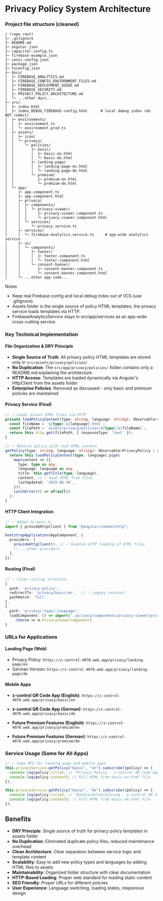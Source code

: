 # Privacy Policy System Architecture

### Project file structure (cleaned)

```
/ (repo root)
├─ .gitignore
├─ README.md
├─ angular.json
├─ capacitor.config.ts
├─ firebase-example.json
├─ ionic.config.json
├─ package.json
├─ tsconfig.json
├─ docs/
│  ├─ FIREBASE_ANALYTICS.md
│  ├─ FIREBASE_CONFIG_ENVIRONMENT_FILES.md
│  ├─ FIREBASE_DEPLOYMENT_GUIDE.md
│  ├─ FIREBASE_SECURITY.md
│  ├─ PRIVACY_POLICY_ARCHITECTURE.md
│  └─ ...other docs...
├─ src/
│  ├─ index.html
│  ├─ index_DEBUG_FIREBASE-config.html      # local debug index (do NOT commit)
│  ├─ environments/
│  │  ├─ environment.ts
│  │  └─ environment.prod.ts
│  ├─ assets/
│  │  ├─ icon/
│  │  └─ privacy/
│  │     └─ policies/
│  │        ├─ basic/
│  │        │  ├─ basic-en.html
│  │        │  └─ basic-de.html
│  │        ├─ landing-page/
│  │        │  ├─ landing-page-en.html
│  │        │  └─ landing-page-de.html
│  │        └─ premium/
│  │           ├─ premium-en.html
│  │           └─ premium-de.html
│  └─ app/
│     ├─ app.component.ts
│     ├─ app.component.html
│     ├─ privacy/
│     │  ├─ components/
│     │  │  └─ privacy-viewer/
│     │  │     ├─ privacy-viewer.component.ts
│     │  │     └─ privacy-viewer.component.html
│     │  └─ services/
│     │     └─ privacy.service.ts
│     ├─ services/
│     │  └─ firebase-analytics.service.ts     # app-wide analytics service
│     ├─ ui/
│     │  └─ components/
│     │     ├─ footer/
│     │     │  ├─ footer.component.ts
│     │     │  └─ footer.component.html
│     │     └─ consent-banner/
│     │        ├─ consent-banner.component.ts
│     │        └─ consent-banner.component.html
│     └─ ...other app code...
```

Notes
- Keep real Firebase config and local debug index out of VCS (use .gitignore).
- Assets folder is the single source of policy HTML templates; the privacy service loads templates via HTTP.
- FirebaseAnalyticsService stays in src/app/services as an app-wide cross-cutting service.

### **Key Technical Implementation**

#### **File Organization & DRY Principle**

- **Single Source of Truth**: All privacy policy HTML templates are stored only in `src/assets/privacy/policies/`
- **No Duplication**: The `src/app/privacy/policies/` folder contains only a README.md explaining the architecture
- **HTTP Access**: Templates are loaded dynamically via Angular's HttpClient from the assets folder
- **Enterprise Policies**: Removed as discussed - only basic and premium policies are maintained

#### **Privacy Service (Final)**

```typescript
// ✅ Loads actual HTML files via HTTP
private loadPolicyContent(type: string, language: string): Observable<string> {
  const fileName = `${type}-${language}.html`;
  const filePath = `assets/privacy/policies/${type}/${fileName}`;
  return this.http.get(filePath, { responseType: 'text' });
}

// ✅ Returns policy with real HTML content
getPolicy(type: string, language: string): Observable<PrivacyPolicy | null> {
  return this.loadPolicyContent(type, language).pipe(
    map(content => ({
      type: type as any,
      language: language as any,
      title: this.getTitle(type, language),
      content, // ✅ Real HTML from files
      lastUpdated: '2025-06-30',
    })),
    catchError(() => of(null))
  );
}
```

#### **HTTP Client Integration**

```typescript
// ✅ Added to main.ts
import { provideHttpClient } from "@angular/common/http";

bootstrapApplication(AppComponent, {
  providers: [
    provideHttpClient(), // ✅ Enables HTTP loading of HTML files
    // ...other providers
  ],
});
```

#### **Routing (Final)**

```typescript
// ✅ Clean routing structure
{
  path: 'privacy-policy',
  redirectTo: 'privacy/basic/en',  // ✅ Legacy redirect
  pathMatch: 'full'
},
{
  path: 'privacy/:type/:language',
  loadComponent: () => import('./privacy/components/privacy-viewer/privacy-viewer.component')
    .then(m => m.PrivacyViewerComponent)
}
```

### **URLs for Applications**

#### **Landing Page (Web)**

- Privacy Policy: `https://z-control-4070.web.app/privacy/landing-page/en`
- German Version: `https://z-control-4070.web.app/privacy/landing-page/de`

#### **Mobile Apps**

- **z-control QR Code App (English)**: `https://z-control-4070.web.app/privacy/basic/en`
- **z-control QR Code App (German)**: `https://z-control-4070.web.app/privacy/basic/de`

- **Future Premium Features (English)**: `https://z-control-4070.web.app/privacy/premium/en`
- **Future Premium Features (German)**: `https://z-control-4070.web.app/privacy/premium/de`

### **Service Usage (Same for All Apps)**

```typescript
// ✅ Same API for landing page and mobile apps
this.privacyService.getPolicy("basic", "en").subscribe((policy) => {
  console.log(policy.title); // "Privacy Policy - z-control QR Code App"
  console.log(policy.content); // Full HTML from basic-en.html file
});

this.privacyService.getPolicy("basic", "de").subscribe((policy) => {
  console.log(policy.title); // "Datenschutzerklärung - z-control QR Code App"
  console.log(policy.content); // Full HTML from basic-de.html file
});
```

## Benefits

- **DRY Principle**: Single source of truth for privacy policy templates in assets folder
- **No Duplication**: Eliminated duplicate policy files, reduced maintenance overhead
- **Clean Architecture**: Clear separation between service logic and template content
- **Scalability**: Easy to add new policy types and languages by adding HTML files to assets
- **Maintainability**: Organized folder structure with clear documentation
- **HTTP-Based Loading**: Proper web standard for loading static content
- **SEO Friendly**: Proper URLs for different policies
- **User Experience**: Language switching, loading states, responsive design
